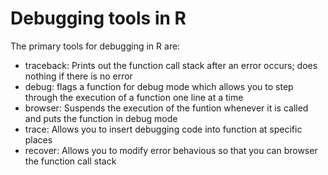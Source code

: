 # Debugging tools in R

The primary tools for debugging in R are:

* traceback: Prints out the function call stack after an error occurs; does nothing if there is no error 
* debug: flags a function for debug mode which allows you to step through the execution of a function one line at a time 
* browser: Suspends the execution of the funtion whenever it is called and puts the function in debug mode
* trace: Allows you to insert debugging code into function at specific places 
* recover: Allows you to modify error behavious so that you can browser the function call stack 
